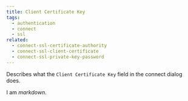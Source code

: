 ```yaml
---
title: Client Certificate Key
tags:
  - authentication
  - connect
  - ssl
related:
  - connect-ssl-certificate-authority
  - connect-ssl-client-certificate
  - connect-ssl-private-key-password
---
```

Describes what the `Client Certificate Key` field in the connect dialog does.

I am *markdown*.
